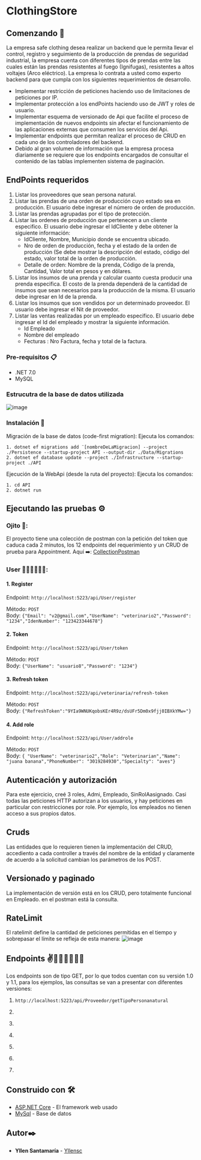 # ClothingStore

## Comenzando 🚀

La empresa safe clothing desea realizar un backend que le permita llevar el control, registro y seguimiento de la producción de prendas de seguridad industrial, la empresa cuenta con diferentes tipos de prendas entre las cuales están las prendas resistentes al fuego (Ignifugas), resistentes a altos voltajes (Arco eléctrico). La empresa lo contrata a usted como experto backend para que cumpla con los siguientes requerimientos de desarrollo.

- Implementar restricción de peticiones haciendo uso de limitaciones de peticiones por IP.
- Implementar protección a los endPoints haciendo uso de JWT y roles de usuario.
- Implementar esquema de versionado de Api que facilite el proceso de implementación de nuevos endpoints sin afectar el funcionamiento de las aplicaciones externas que consumen los servicios del Api.
- Implementar endpoints que permitan realizar el proceso de CRUD en cada uno de los controladores del backend.
- Debido al gran volumen de información que la empresa procesa diariamente se requiere que los endpoints encargados de consultar el contenido de las tablas implementen sistema de paginación.

## EndPoints requeridos
1. Listar los proveedores que sean persona natural.
2. Listar las prendas de una orden de producción cuyo estado sea en producción. El usuario debe ingresar el número de orden de producción.
3. Listar las prendas agrupadas por el tipo de protección.
4. Listar las ordenes de producción que pertenecen a un cliente especifico. El usuario debe ingresar el IdCliente y debe obtener la siguiente información:
   - IdCliente, Nombre, Municipio donde se encuentra ubicado.
   - Nro de orden de producción, fecha y el estado de la orden de producción (Se debe mostrar la descripción del estado, código del estado, valor total de la orden de producción.
   - Detalle de orden: Nombre de la prenda, Código de la prenda, Cantidad, Valor total en pesos y en dólares.
5. Listar los insumos de una prenda y calcular cuanto cuesta producir una prenda especifica. El costo de la prenda dependerá de la cantidad de insumos que sean necesarios para la producción de la misma. El usuario debe ingresar en Id de la prenda.
6. Listar los insumos que son vendidos por un determinado proveedor. El usuario debe ingresar el Nit de proveedor.
7. Listar las ventas realizadas por un empleado especifico. El usuario debe ingresar el Id del empleado y mostrar la siguiente información.
   - Id Empleado
   - Nombre del empleado
   - Fecturas : Nro Factura, fecha y total de la factura.
### Pre-requisitos 📋

- .NET 7.0
- MySQL
### Estrucutra de la base de datos utilizada
![image](https://github.com/yllensc/yllensantamaria-ropa/assets/117176562/bcf876dd-7e22-45ec-bbd2-eab3b8882070)


### Instalación 🔧

Migración de la base de datos (code-first migration):
Ejecuta los comandos:
```
1. dotnet ef migrations add ¨[nombreDeLaMigracion] --project ./Persistence --startup-project API --output-dir ./Data/Migrations
2. dotnet ef database update --project ./Infrastructure --startup-project ./API
```

Ejecución de la WebApi (desde la ruta del proyecto):
Ejecuta los comandos:
```
1. cd API
2. dotnet run
```
## Ejecutando las pruebas ⚙️
### Ojito 👀:
El proyecto tiene una colección de postman con la petición del token que caduca cada 2 minutos, los 12 endpoints del requerimiento y un CRUD de prueba para Appointment.
Aquí ➡️: [CollectionPostman](https://github.com/yllensc/veterinaria-4capas-csharp/blob/main/VeterinarianEndpoints.postman_collection)
### User 👨‍💻💁‍♂️💁‍♀️:
#### 1. Register <br>
Endpoint: ```http://localhost:5223/api/User/register```

Método: ```POST```
<br>
Body:
```{"Email": "v2@gmail.com","UserName": "veterinario2","Password": "1234","IdenNumber": "123423344678"}```

#### 2. Token <br>
Endpoint: ```http://localhost:5223/api/User/token```

Método: ```POST```
<br>
Body: 
```{"UserName": "usuario8","Password": "1234"}```

#### 3. Refresh token <br>
Endpoint: ```http://localhost:5223/api/veterinaria/refresh-token```

Método: ```POST```
<br>
Body:
```{"RefreshToken":"9YIa9WNUKqobsKEr4R9z/dsUFr5Dm0x9fjj0IBXkYMw="}```

#### 4. Add role <br>
Endpoint: ```http://localhost:5223/api/User/addrole```

Método: ```POST```
<br>
Body:
```{ "UserName": "veterinario2","Role": "Veterinarian","Name": "juana banana","PhoneNumber": "3019284930","Specialty": "aves"}```
## Autenticación y autorización
Para este ejercicio, creé 3 roles, Admi, Empleado, SinRolAasignado. Casi todas las peticiones HTTP autorizan a los usuarios, y hay peticiones en particular con restricciones por role. Por ejemplo, los empleados no tienen acceso a sus propios datos.

## Cruds
Las entidades que lo requieren tienen la implementación del CRUD, accediento a cada controller a través del nombre de la entidad y claramente de acuerdo a la solicitud cambian los parámetros de los POST.

## Versionado y paginado
La implementación de versión está en los CRUD, pero totalmente funcional en Empleado. en el postman está la consulta.

## RateLimit
El ratelimit define la cantidad de peticiones permitidas en el tiempo y sobrepasar el límite se refleja de esta manera:
![image](https://github.com/yllensc/veterinaria-4capas-csharp/assets/117176562/f9f831e4-1564-4db6-9172-1f22f0673b0c)

## Endpoints ✌️🤘🆗😺🦝🐶🦄
Los endpoints son de tipo GET, por lo que todos cuentan con su versión 1.0 y 1.1, para los ejemplos, las consultas se van a presentar con diferentes versiones:
1. ``` http://localhost:5223/api/Proveedor/getTipoPersonanatural ``` <br>

2. ```  ``` <br>
3. ```  ``` <br>
4. ```  ``` <br>
5. ```   ``` <br>
6. ```  ``` <br>
7. ``` ``` <br>



















## Construido con 🛠️

* [ASP.NET Core]([http://www.dropwizard.io/1.0.2/docs/](https://learn.microsoft.com/en-us/aspnet/core/tutorials/first-web-api?view=aspnetcore-7.0&tabs=visual-studio)) - El framework web usado
* [MySql]([https://maven.apache.org/](https://dev.mysql.com/doc/workbench/en/wb-mysql-utilities.html)) - Base de datos


## Autor✒️

* **Yllen Santamaría** - [Yllensc](https://github.com/yllensc)
